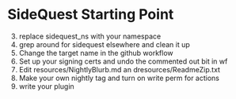 # SideQuest Starting Point

3. replace sidequest_ns with your namespace
4. grep around for sidequest elsewhere and clean it up
5. Change the target name in the github workflow
6. Set up your signing certs and undo the commented out bit in wf
7. Edit resources/NightlyBlurb.md an dresources/ReadmeZip.txt
8. Make your own nightly tag and turn on write perm for actions
7. write your plugin
